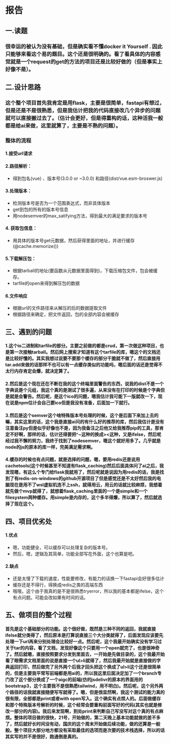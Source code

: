 # **报告**

## **一.读题**

### 很幸运的被认为没有基础，但是确实看不懂docker it Yourself . 因此只能够来看这个易的题目。这个还是很明确的。看了看具体的内容感觉就是一个request的get的方法的项目还是比较好做的（但是事实上好像不是）。

## **二.设计思路**

### 这个整个项目首先我肯定是用flask，主要是很简单，fastapi有想过，但是还是不是很熟悉，但是我估计把我的代码直接改几个异步的问题就可以直接搬过去了。（估计会更好，但是得重构的话，这种活我一般都是给ai来做，这里就算了，主要是不熟的问题）。

### **整体的流程**

#### 1.接受url请求

#### 2.路径解析：

- 得到包名(vue) 、版本号(3.0.0 or ~3.0.0) 和路径(dist/vue.esm-broswer.js)

#### 3.处理版本：

- 检测版本号是否为一个范围表达式，而非具体版本
- get到包的所有的版本号信息
- 用nodesemver的max_satifying方法，得到最大的满足要求的版本号

#### 4. 获取包信息：

- 用具体的版本号get元数据，然后获得里面的地址，并进行缓存(@cache.memorize())

#### 5.下载解压包：

- 根据tarball的地址(要函数从元数据里面得到)，下载压缩包文件，包会被缓存。
- tarfile的open来得到解压包的数据

#### 6.文件响应

- 根据url的文件路径来从解压的后的数据提取文件
- 根据路径来确定，把文件返回，包的全部内容会被缓存

## **三、遇到的问题**

#### 1.这个io二进制和tarfile的部分。主要之前做的都是crud，第一次做这种项目，也是第一次接触tarball。然后网上搜索才知道有这个tarfile的库，嗯这个的文档还是比较好懂的。其实我想过说要不要那个缓存的部分干脆就不做了，然后直接用tar.add来做的话那样不也可以有一点缓存类似的功能吗，嗯后面的话还是觉得不太行内存肯定会爆，就决定算了。

#### 2.然后是这个现在还在不断在我的这个终端里面警告的东西，说我的dist不是一个字典说是个元组，我这个真的是测试了很多遍，从来没有在打印的时候是个字典但是就是会警告。然后呢，是这个ico的问题，嗯我估计我可能下一版就改一下，现在说是npm估计会自己要ico但是我没有准备，后面加一下就行。

#### 3.然后是这个semver这个啥特殊版本号处理的时候，这个是后面下来加上去的嘛，其实这里的话，这个我是直接ai问的有什么好的推荐的库，然后我估计是没有注意备注py但是似乎好像也不是，因为我备注之后他又给我推荐pip的工具，那肯定不好啊，那样的话，估计还得要把^~这种的换成><这种，又是ifelse，然后呢经过我不懈的努力，我终于找到了nodesemver，嗯这个就好用多了。几乎就是node的js的原本的库一样，完美满足需求啊。

#### 4.缓存的时候也有点问题，就是选择的问题，嗯，要用redis还是说用cachetools(这个时候甚至不知道有flask_caching)然后后面具体问了ai之后，我发现嗯，有这么个专门给flask我就用了，然后呢就是说因为用redis的话，我是找到了有redis-on-windows的github开源项目了但是感觉还是不太好然后我的电脑现在是用不了wsl虚拟机连不上ssh，就得用云，用云的话就比较麻烦，我想着就先做个mvp就得了，就想着flask_caching里面的一个是simple和一个filesystem两种缓存。用simple是内存的，这个多半得爆，所以算了，然后就选择了现在这个。

## **四、项目优劣处**

#### 1.优点

- 嗯，功能健全，可以缓存可以处理复杂的版本号。
- 然后，嗯，逻辑及其简单，功能全部写在外面，这个也算是吧。

#### 2.缺点

- 还是太慢了下载的速度，性能要修改，有能力的话换一下fastapi会好很多估计
- 缓存还是不得行，得换成redis之类的高端东西
- 哦哦，这个由于我真的是不是很熟悉tryerror，所以我的基本都是ifelse，这个有点问题。可能会改如果有时间的话。

##  **五、做项目的整个过程**



#### 首先是这个基础部分的功能。这个很好做，既然是三种不同的返回，我就直接ifelse就分类得了，然后原本是打算说直接三个大分类就得了，后面发现应该要先处理一下url再来分别处理会比较好一点。然后呢，这个我最开始确实没有学习过关于tar的内容，看了文档，发现好像这个只要用一个open就完了，也是很神奇了。然后就嗯，直接按照要求分发到里面去，一开始是先做目录的，这个我最开始看了眼需求文档里面的说是直接一个ul>li就得了，然后我最开始就是直接做的字典返回打印，然后做完了另外两个后我才回头把这个换成了ul>li这个还是很简单的，但是主要我平常写前端都是用ai的，所以我这里后面决定加了一个branch专门改了这个部分换成了一个aigc的前端(仿的jsdelivr的原本的界面用的bootstrap3，这个主要我不是很熟悉tailwind，用不明白)。然后呢，这个另外两个路径的话我就直接随便写写就得了。嗯，但是很显然啊，我这个测试的能力真的很有限，全部都是print或者with open写入。这个确实有点烦人的。后面做缓存和那个特殊版本号解析的时候，这个经常会要重构前面写好的代码(其实也就是修改一部分的内容)。我后来发现啊，到处print来判断自己写没写对这个真的有点麻烦。整体的项目做的很快，21号，开始做的，第二天晚上基本功能就做的差不多了，然后就好长时间没有动，国庆的这个周末开始做后续功能，做的还算是一般般。整个项目大部分地方都没有采取最佳的选项而是次要的技术栈选择，所以的话其实写的并不是很好，跑通倒是真的。

